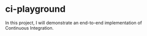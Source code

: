 # ci-playground
In this project, I will demonstrate an end-to-end implementation of Continuous Integration.
